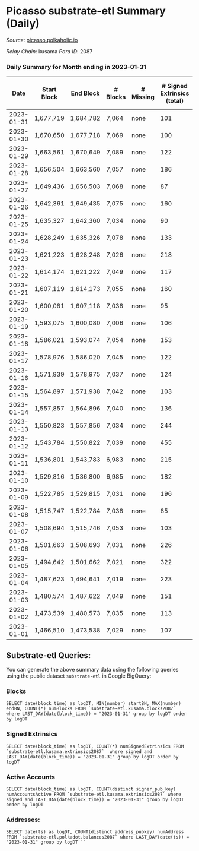 # Picasso substrate-etl Summary (Daily)

_Source_: [picasso.polkaholic.io](https://picasso.polkaholic.io)

*Relay Chain*: kusama
*Para ID*: 2087



### Daily Summary for Month ending in 2023-01-31


| Date | Start Block | End Block | # Blocks | # Missing | # Signed Extrinsics (total) | # Active Accounts | # Addresses with Balances | # Events | # Transfers | # XCM Transfers In | # XCM Transfers Out |
| ---- | ----------- | --------- | -------- | --------- | --------------------------- | ----------------- | ------------------------- | -------- | ----------- | ------------------ | ------------------- |
| 2023-01-31 | 1,677,719 | 1,684,782 | 7,064 | none  | 101 | 40 | 2,438 | 16,283 | 1,416  | 11 ($21,686.80) | 12 ($13,860.41) |
| 2023-01-30 | 1,670,650 | 1,677,718 | 7,069 | none  | 100 | 34 | 2,419 | 16,480 | 1,583  | 8 ($6,338.57) | 20 ($7,077.21) |
| 2023-01-29 | 1,663,561 | 1,670,649 | 7,089 | none  | 122 | 47 | 2,412 | 16,458 | 1,413  | 4 ($224.65) | 21 ($28,898.11) |
| 2023-01-28 | 1,656,504 | 1,663,560 | 7,057 | none  | 186 | 64 | 2,394 | 17,752 | 2,258  | 13 ($7,351.07) | 17 ($8,663.50) |
| 2023-01-27 | 1,649,436 | 1,656,503 | 7,068 | none  | 87 | 30 | 2,363 | 16,121 | 1,354  | 12 ($692.49) | 13 ($698.29) |
| 2023-01-26 | 1,642,361 | 1,649,435 | 7,075 | none  | 160 | 55 | 2,354 | 17,451 | 2,166  | 17  | 18 ($1,331.92) |
| 2023-01-25 | 1,635,327 | 1,642,360 | 7,034 | none  | 90 | 49 | 2,344 | 15,985 | 1,269  | 10 ($3,930.21) | 8 ($2,714.76) |
| 2023-01-24 | 1,628,249 | 1,635,326 | 7,078 | none  | 133 | 54 | 2,334 | 16,749 | 1,584  | 13 ($2,250.52) | 11 ($1,181.28) |
| 2023-01-23 | 1,621,223 | 1,628,248 | 7,026 | none  | 218 | 68 | 2,308 | 18,053 | 2,475  | 12 ($4,318.49) | 33 ($20,185.45) |
| 2023-01-22 | 1,614,174 | 1,621,222 | 7,049 | none  | 117 | 46 | 2,303 | 16,854 | 1,850  | 17 ($4,499.70) | 14 ($2,603.44) |
| 2023-01-21 | 1,607,119 | 1,614,173 | 7,055 | none  | 160 | 55 | 2,290 | 17,094 | 1,863  | 15 ($9,986.15) | 13 ($4,862.77) |
| 2023-01-20 | 1,600,081 | 1,607,118 | 7,038 | none  | 95 | 46 | 2,278 | 16,050 | 1,294  | 11 ($6,531.22) | 9 ($1,180.25) |
| 2023-01-19 | 1,593,075 | 1,600,080 | 7,006 | none  | 106 | 54 | 2,268 | 16,414 | 1,631  | 14 ($7,023.77) | 11 ($2,670.80) |
| 2023-01-18 | 1,586,021 | 1,593,074 | 7,054 | none  | 153 | 47 | 2,261 | 17,293 | 1,926  | 14 ($8,675.10) | 25 ($6,534.14) |
| 2023-01-17 | 1,578,976 | 1,586,020 | 7,045 | none  | 122 | 48 | 2,254 | 16,821 | 1,827  | 13 ($4,128.64) | 21 ($10,117.91) |
| 2023-01-16 | 1,571,939 | 1,578,975 | 7,037 | none  | 124 | 55 | 2,236 | 16,579 | 1,651  | 7 ($2,470.51) | 14 ($1,028.72) |
| 2023-01-15 | 1,564,897 | 1,571,938 | 7,042 | none  | 103 | 37 | 2,227 | 16,394 | 1,525  | 5 ($2,199.53) | 23 ($4,230.72) |
| 2023-01-14 | 1,557,857 | 1,564,896 | 7,040 | none  | 136 | 53 | 2,212 | 17,048 | 1,922  | 25 ($8,895.06) | 17 ($5,550.21) |
| 2023-01-13 | 1,550,823 | 1,557,856 | 7,034 | none  | 244 | 72 | 2,196 | 18,748 | 2,949  | 21 ($3,121.58) | 18 ($6,513.87) |
| 2023-01-12 | 1,543,784 | 1,550,822 | 7,039 | none  | 455 | 113 | 2,171 | 21,420 | 4,252  | 33 ($25,525.89) | 27 ($10,220.17) |
| 2023-01-11 | 1,536,801 | 1,543,783 | 6,983 | none  | 215 | 60 | 2,146 | 18,176 | 2,695  | 12 ($9,230.11) | 21 ($3,807.39) |
| 2023-01-10 | 1,529,816 | 1,536,800 | 6,985 | none  | 182 | 52 | 2,127 | 17,644 | 2,406  | 13 ($4,101.85) | 19 ($7,544.64) |
| 2023-01-09 | 1,522,785 | 1,529,815 | 7,031 | none  | 196 | 51 | 2,115 | 17,862 | 2,354  | 23 ($13,472.92) | 15 ($3,881.95) |
| 2023-01-08 | 1,515,747 | 1,522,784 | 7,038 | none  | 85 | 41 | 2,101 | 15,765 | 1,059  | 9 ($1,737.92) | 10 ($610.22) |
| 2023-01-07 | 1,508,694 | 1,515,746 | 7,053 | none  | 103 | 33 | 2,084 | 15,992 | 1,187  | 11 ($1,933.31) | 6 ($1,680.00) |
| 2023-01-06 | 1,501,663 | 1,508,693 | 7,031 | none  | 226 | 55 | 2,076 | 17,898 | 2,331  | 22 ($5,407.65) | 13 ($999.74) |
| 2023-01-05 | 1,494,642 | 1,501,662 | 7,021 | none  | 322 | 51 | 2,066 | 19,156 | 2,994  | 29 ($20,802.57) | 26 ($10,789.16) |
| 2023-01-04 | 1,487,623 | 1,494,641 | 7,019 | none  | 223 | 45 | 2,045 | 17,640 | 2,164  | 11 ($5,965.47) | 15 ($2,479.02) |
| 2023-01-03 | 1,480,574 | 1,487,622 | 7,049 | none  | 151 | 50 | 2,020 | 17,584 | 2,307  | 18 ($7,692.63) | 11 ($1,032.07) |
| 2023-01-02 | 1,473,539 | 1,480,573 | 7,035 | none  | 113 | 44 | 2,003 | 16,726 | 1,722  | 18 ($1,873.76) | 11 ($1,079.64) |
| 2023-01-01 | 1,466,510 | 1,473,538 | 7,029 | none  | 107 | 43 | 1,973 | 16,236 | 1,301  | 12 ($1,003.39) | 10 ($2,149.46) |

## Substrate-etl Queries:
You can generate the above summary data using the following queries using the public dataset `substrate-etl` in Google BigQuery:


### Blocks
```
SELECT date(block_time) as logDT, MIN(number) startBN, MAX(number) endBN, COUNT(*) numBlocks FROM `substrate-etl.kusama.blocks2087`  where LAST_DAY(date(block_time)) = "2023-01-31" group by logDT order by logDT
```


### Signed Extrinsics
```
SELECT date(block_time) as logDT, COUNT(*) numSignedExtrinsics FROM `substrate-etl.kusama.extrinsics2087`  where signed and LAST_DAY(date(block_time)) = "2023-01-31" group by logDT order by logDT
```


### Active Accounts
```
SELECT date(block_time) as logDT, COUNT(distinct signer_pub_key) numAccountsActive FROM `substrate-etl.kusama.extrinsics2087` where signed and LAST_DAY(date(block_time)) = "2023-01-31" group by logDT order by logDT
```


### Addresses:
```
SELECT date(ts) as logDT, COUNT(distinct address_pubkey) numAddress FROM `substrate-etl.polkadot.balances2087` where LAST_DAY(date(ts)) = "2023-01-31" group by logDT```

